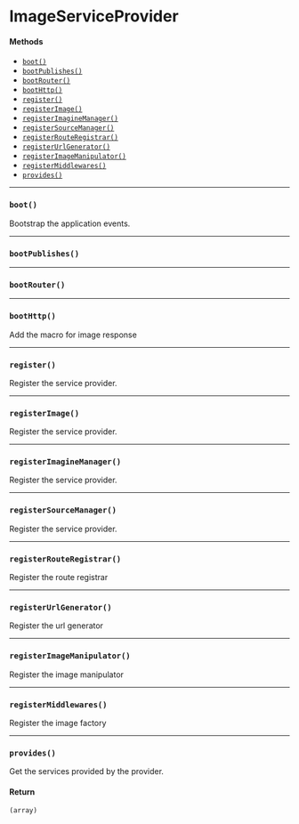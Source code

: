 ImageServiceProvider
=====================


#### Methods

- [`boot()`](#boot)
- [`bootPublishes()`](#bootPublishes)
- [`bootRouter()`](#bootRouter)
- [`bootHttp()`](#bootHttp)
- [`register()`](#register)
- [`registerImage()`](#registerImage)
- [`registerImagineManager()`](#registerImagineManager)
- [`registerSourceManager()`](#registerSourceManager)
- [`registerRouteRegistrar()`](#registerRouteRegistrar)
- [`registerUrlGenerator()`](#registerUrlGenerator)
- [`registerImageManipulator()`](#registerImageManipulator)
- [`registerMiddlewares()`](#registerMiddlewares)
- [`provides()`](#provides)


---

### <a name="boot" id="boot"></a> `boot()`

Bootstrap the application events.




---

### <a name="bootPublishes" id="bootPublishes"></a> `bootPublishes()`




---

### <a name="bootRouter" id="bootRouter"></a> `bootRouter()`




---

### <a name="bootHttp" id="bootHttp"></a> `bootHttp()`

Add the macro for image response




---

### <a name="register" id="register"></a> `register()`

Register the service provider.




---

### <a name="registerImage" id="registerImage"></a> `registerImage()`

Register the service provider.




---

### <a name="registerImagineManager" id="registerImagineManager"></a> `registerImagineManager()`

Register the service provider.




---

### <a name="registerSourceManager" id="registerSourceManager"></a> `registerSourceManager()`

Register the service provider.




---

### <a name="registerRouteRegistrar" id="registerRouteRegistrar"></a> `registerRouteRegistrar()`

Register the route registrar




---

### <a name="registerUrlGenerator" id="registerUrlGenerator"></a> `registerUrlGenerator()`

Register the url generator




---

### <a name="registerImageManipulator" id="registerImageManipulator"></a> `registerImageManipulator()`

Register the image manipulator




---

### <a name="registerMiddlewares" id="registerMiddlewares"></a> `registerMiddlewares()`

Register the image factory




---

### <a name="provides" id="provides"></a> `provides()`

Get the services provided by the provider.


#### Return
`(array)`
